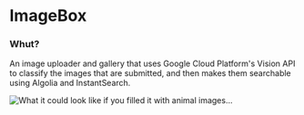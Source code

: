 # ImageBox

### Whut?
An image uploader and gallery that uses Google Cloud Platform's Vision API to classify the images that are submitted, and then makes them searchable using Algolia and InstantSearch.

![What it could look like if you filled it with animal images...](https://cl.ly/2Q3m3w0X1M3Q/Image%202018-03-23%20at%2012.56.29%20pm.png)


